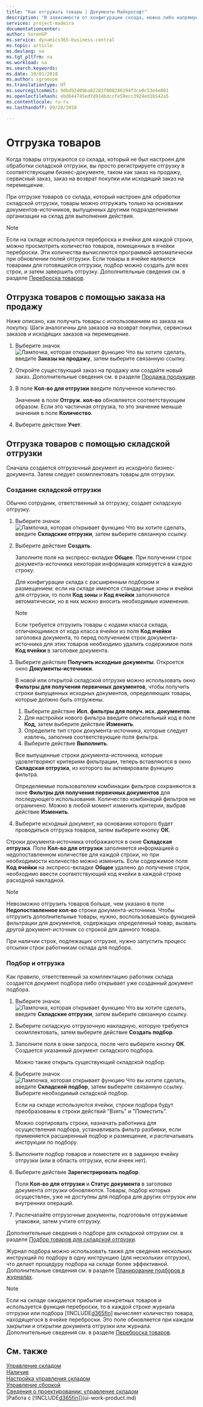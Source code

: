 ```yaml
---
title: "Как отгружать товары | Документы Майкрософт"
description: "В зависимости от конфигурации склада, можно либо напрямую зарегистрировать отправку в соответствующем исходящем бизнес-документе, таком как заказ на продажу, либо использовать складские документы отгрузки, соответствующие рабочему процессу и интегрированные в различные складские операции."
services: project-madeira
documentationcenter: 
author: SorenGP
ms.service: dynamics365-business-central
ms.topic: article
ms.devlang: na
ms.tgt_pltfrm: na
ms.workload: na
ms.search.keywords: 
ms.date: 10/01/2018
ms.author: sgroespe
ms.translationtype: HT
ms.sourcegitcommit: 9dbd92409ba02281f008246194f3ce0c53e4e001
ms.openlocfilehash: ebd644745ed7d914bdccfe59ecc3924ed1b542a5
ms.contentlocale: ru-ru
ms.lasthandoff: 09/28/2018

---
```

# <a name="ship-items"></a>Отгрузка товаров
Когда товары отгружаются со склада, который не был настроен для обработки складской отгрузки, вы просто регистрируете отгрузку в соответствующем бизнес-документе, таком как заказ на продажу, сервисный заказ, заказ на возврат покупки или исходящий заказ на перемещение.

При отгрузке товаров со склада, который настроен для обработки складской отгрузки, товары можно отгружать только на основании документов-источников, выпущенных другими подразделениями организации на склад для выполнения действия.

> [!NOTE]
> Если на складе используются переброска и ячейки для каждой строки, можно просмотреть количество товаров, помещенных в ячейки переброски. Эти количества вычисляются программой автоматически при обновлении полей отгрузки. Если товары в ячейке являются товарами для готовящейся отгрузки, подбор можно создать для всех строк, и затем завершить отгрузку. Дополнительные сведения см. в разделе [Переброска товаров](warehouse-how-to-cross-dock-items.md).

## <a name="to-ship-items-with-a-sales-order"></a>Отгрузка товаров с помощью заказа на продажу
Ниже описано, как получать товары с использованием из заказа на покупку. Шаги аналогичны для заказов на возврат покупки, сервисных заказов и исходящих заказов на перемещение.  
1. Выберите значок ![Лампочка, которая открывает функцию Что вы хотите сделать](media/ui-search/search_small.png "Что вы хотите сделать"), введите **Заказы на продажу**, затем выберите связанную ссылку.
2. Откройте существующий заказ на продажу или создайте новый заказ. Дополнительные сведения см. в разделе [Продажа продукции](sales-how-sell-products.md).
3. В поле **Кол-во для отгрузки** введите полученное количество.

    Значение в поле **Отгруж. кол-во** обновляется соответствующим образом. Если это частичная отгрузка, то это значение меньше значения в поле **Количество**.
4. Выберите действие **Учет**.

## <a name="to-ship-items-with-a-warehouse-shipment"></a>Отгрузка товаров с помощью складской отгрузки
Сначала создается отгрузочный документ из исходного бизнес-документа. Затем следует скомплектовать товары для отгрузки.

### <a name="to-create-a-warehouse-shipment"></a>Создание складской отгрузки
Обычно сотрудник, ответственный за отгрузку, создает складскую отгрузку.
1.  Выберите значок ![Лампочка, которая открывает функцию Что вы хотите сделать](media/ui-search/search_small.png "Что вы хотите сделать"), введите **Складские отгрузки**, затем выберите связанную ссылку.  
2.  Выберите действие **Создать**.  

    Заполните поля на экспресс-вкладке **Общее**. При получении строк документа-источника некоторая информация копируется в каждую строку.  

    Для конфигурации склада с расширенным подбором и размещением: если на складе имеются стандартные зоны и ячейки для отгрузки, то поля **Код зоны** и **Код ячейки** заполняются автоматически, но в них можно вносить необходимые изменения.  

    > [!NOTE]  
    >  Если требуется отгрузить товары с кодами класса склада, отличающимися от кода класса ячейки из поля **Код ячейки** заголовка документа, то перед получением строк документа-источника для этих товаров необходимо удалить содержимое поля **Код ячейки** в заголовке документа.  
3.  Выберите действие **Получить исходные документы**. Откроется окно **Документы-источники**.

    В новой или открытой складской отгрузке можно использовать окно **Фильтры для получения первичных документов**, чтобы получить строки выпущенных исходных документов, определяющих товары, которые должно быть отгружены.

    1. Выберите действие **Исп. фильтры для получ. исх. документов**.  
    2. Для настройки нового фильтра введите описательный код в поле **Код**, затем выберите действие **Изменить**.  
    3. Определите тип строк документа-источника, которые следует извлечь, заполнив соответствующие поля фильтра.  
    4. Выберите действие **Выполнить**.  

    Все выпущенные строки документа-источника, которые удовлетворяют критериям фильтрации, теперь вставляются в окно **Складская отгрузка**, из которого вы активировали функцию фильтра.  

    Определяемые пользователем комбинации фильтров сохраняются в окне **Фильтры для получения первичных документов** для последующего использования. Количество комбинаций фильтров не ограничено. Можно в любой момент изменить критерии, выбрав действие **Изменить**.

4.  Выберите исходный документ, на основании которого будет проводиться отгрузка товаров, затем выберите кнопку **ОК**.  

Строки документа-источника отображаются в окне **Складская отгрузка**. Поле **Кол-во для отгрузки** заполняется информацией о недопоставленном количестве для каждой строки, но при необходимости количество можно изменить. Если содержимое поля **Код ячейки** на экспресс-вкладке **Общее** удалено до получения строк, необходимо ввести соответствующий код ячейки в каждой строке расходной накладной.  

> [!NOTE]  
>  Невозможно отгрузить товаров больше, чем указано в поле **Недопоставленное кол-во** строки документа-источника. Чтобы отгрузить дополнительные товары, нужно, воспользовавшись функцией фильтрации для документов, содержащих определенный товар, вызвать другой документ-источник со строкой для данного товара.  

При наличии строк, подлежащих отгрузке, нужно запустить процесс отсылки строк работникам склада для подбора.

### <a name="to-pick-and-ship"></a>Подбор и отгрузка
Как правило, ответственный за комплектацию работник склада создается документ подбора либо открывает уже созданный документ подбора.
1. Выберите значок ![Лампочка, которая открывает функцию Что вы хотите сделать](media/ui-search/search_small.png "Что вы хотите сделать"), введите **Складские отгрузки**, затем выберите связанную ссылку.
2. Выберите складскую отгрузочную накладную, которую требуется скомплектовать, затем выберите действие **Создать подбор**.
3. Заполните поля в окне запроса, после чего выберите кнопку **ОК**. Создается указанный документ складского подбора.

    Можно также открыть существующий складской подбор.
4. Выберите значок ![Лампочка, которая открывает функцию Что вы хотите сделать](media/ui-search/search_small.png "Что вы хотите сделать"), введите **Складской подбор**, затем выберите связанную ссылку. Выберите необходимый складской подбор.

    Если на складе используются ячейки, строки подбора будут преобразованы в строки действий "Взять" и "Поместить".

    Можно сортировать строки, назначать работника для осуществления подбора, устанавливать фильтр разбивки, если применяется расширенный подбор и размещение, и распечатывать инструкции по подбору.

5. Выполните подбор товаров и поместите их в заданную ячейку отгрузки (или в область отгрузки, если ячеек нет).
6. Выберите действие **Зарегистрировать подбор**.

    Поля **Кол-во для отгрузки** и **Статус документа** в заголовке документа отгрузки обновляются. Товары, подбор которых осуществлен, уже не доступны для подбора для других отгрузок или внутренних операций.
7. Распечатайте отгрузочные документы, подготовьте отгружаемые упаковки, затем учтите отгрузку.

Дополнительные сведения о подборе для складской отгрузки см. в разделе [Подбор товаров для складской отгрузки](warehouse-how-to-pick-items-for-warehouse-shipment.md).

Журнал подбора можно использовать также для сведения нескольких инструкций по подбору в одну инструкцию (для нескольких отгрузок), что делает процедуру подбора на складе более эффективной. Дополнительные сведения см. в разделе [Планирование подборов в журналах](warehouse-how-to-plan-picks-in-worksheets.md).

> [!NOTE]
> Если на складе ожидается прибытие конкретных товаров и используется функция переброски, то в каждой строке журнала отгрузки или подбора [!INCLUDE[d365fin](includes/d365fin_md.md)] вычисляет количество товара, находящегося в ячейке переброски. Это поле обновляется при каждом закрытии и открытии документа отгрузки или журнала. Дополнительные сведения см. в разделе [Переброска товаров](warehouse-how-to-cross-dock-items.md).

## <a name="see-also"></a>См. также  
[Управление складом](warehouse-manage-warehouse.md)  
[Наличие](inventory-manage-inventory.md)  
[Настройка управления складом](warehouse-setup-warehouse.md)     
[Управление сборкой](assembly-assemble-items.md)    
[Сведения о проектировании: управление складом](design-details-warehouse-management.md)  
[Работа с [!INCLUDE[d365fin](includes/d365fin_md.md)]](ui-work-product.md)

